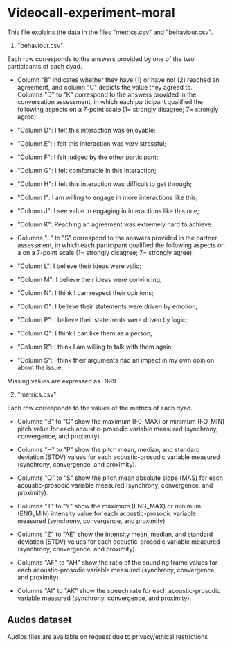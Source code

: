 # Videocall-experiment-moral

This file explains the data in the files "metrics.csv" and "behaviour.csv".

1. "behaviour.csv"

Each row corresponds to the answers provided by one of the two participants of each dyad. 

- Column "B" indicates whether they have (1) or have not (2) reached an agreement, and column "C" depicts the value they agreed to.  
Columns "D" to "K" correspond to the answers provided in the conversation assessment, in which each participant qualified the following aspects on a 7-point scale (1= strongly disagree; 7= strongly agree): 
- "Column D": I felt this interaction was enjoyable;
- "Column E": I felt this interaction was very stressful;
- "Column F": I felt judged by the other participant;
- "Column G": I felt comfortable in this interaction;
- "Column H": I felt this interaction was difficult to get through;
- "Column I": I am willing to engage in more interactions like this;
- "Column J": I see value in engaging in interactions like this one;
- "Column K": Reaching an agreement was extremely hard to achieve.

- Columns "L" to "S" correspond to the answers provided in the partner assessment, in which each participant qualified the following aspects on a on a 7-point scale (1= strongly disagree; 7= strongly agree): 
- "Column L": I believe their ideas were valid;
- "Column M": I believe their ideas were convincing;
- "Column N": I think I can respect their opinions;
- "Column O": I believe their statements were driven by emotion;
- "Column P": I believe their statements were driven by logic;
- "Column Q": I think I can like them as a person;
- "Column R": I think I am willing to talk with them again;
- "Column S": I think their arguments had an impact in my own opinion about the issue.

Missing values are expressed as -999


2. "metrics.csv"

Each row corresponds to the values of the metrics of each dyad. 

- Columns "B" to "G" show the maximum (F0_MAX) or minimum (FO_MIN) pitch value for each acoustic-prosodic variable measured (synchrony, convergence, and proximity). 

- Columns "H" to "P" show the pitch mean, median, and standard deviation (STDV) values for each acoustic-prosodic variable measured (synchrony, convergence, and proximity). 

- Columns "Q" to "S" show the pitch mean absolute slope (MAS) for each acoustic-prosodic variable measured (synchrony, convergence, and proximity). 

- Columns "T" to "Y" show the máximum (ENG_MAX) or minimum (ENG_MIN) intensity value for each acoustic-prosodic variable measured (synchrony, convergence, and proximity).

- Columns "Z" to "AE" show the intensity mean, median, and standard deviation (STDV) values for each acoustic-prosodic variable measured (synchrony, convergence, and proximity). 

- Columns "AF" to "AH" show the ratio of the sounding frame values for each acoustic-prosodic variable measured (synchrony, convergence, and proximity).

- Columns "AI" to "AK" show the speech rate for each acoustic-prosodic variable measured (synchrony, convergence, and proximity).


## Audos dataset
Audios files are available on request due to privacy/ethical restrictions



